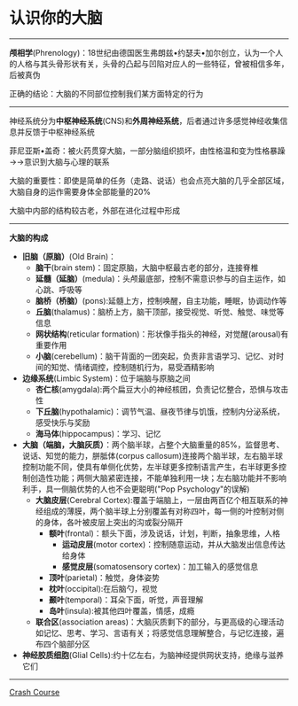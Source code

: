 # 认识你的大脑
---
**颅相学**(Phrenology)：18世纪由德国医生弗朗兹•约瑟夫•加尔创立，认为一个人的人格与其头骨形状有关，头骨的凸起与凹陷对应人的一些特征，曾被相信多年，后被真伪

正确的结论：大脑的不同部位控制我们某方面特定的行为

---
神经系统分为**中枢神经系统**(CNS)和**外周神经系统**，后者通过许多感觉神经收集信息并反馈于中枢神经系统

菲尼亚斯•盖奇：被火药贯穿大脑，一部分脑组织损坏，由性格温和变为性格暴躁→→意识到大脑与心理的联系

大脑的重要性：即使是简单的任务（走路、说话）也会点亮大脑的几乎全部区域，大脑自身的运作需要身体全部能量的20%

大脑中内部的结构较古老，外部在进化过程中形成

---
**大脑的构成**
* **旧脑（原脑）**(Old Brain)：
  * **脑干**(brain stem)：固定原脑，大脑中枢最古老的部分，连接脊椎
  * **延髓（延脑）**(medula)：头颅最底部，控制不需意识参与的自主运作，如心跳、呼吸等
  * **脑桥（桥脑）**(pons):延髓上方，控制唤醒，自主功能，睡眠，协调动作等
  * **丘脑**(thalamus)：脑桥上方，脑干顶部，接受视觉、听觉、触觉、味觉等信息
  * **网状结构**(reticular formation)：形状像手指头的神经，对觉醒(arousal)有重要作用
  * **小脑**(cerebellum)：脑干背面的一团突起，负责非言语学习、记忆、对时间的知觉、情绪调控，控制随机行为，易受酒精影响
* **边缘系统**(Limbic System)：位于端脑与原脑之间
  * **杏仁核**(amygdala):两个扁豆大小的神经核团，负责记忆整合，恐惧与攻击性
  * **下丘脑**(hypothalamic)：调节气温、昼夜节律与饥饿，控制内分泌系统，感受快乐与奖励
  * **海马体**(hippocampus)：学习、记忆
* **大脑（端脑，大脑灰质）**：两个脑半球，占整个大脑重量的85%，监督思考、说话、知觉的能力，胼胝体(corpus callosum)连接两个脑半球，左右脑半球控制功能不同，使具有单侧化优势，左半球更多控制语言产生，右半球更多控制创造性功能；两侧大脑紧密连接，不能单独利用一块；左右脑功能并不影响利手，具一侧脑优势的人也不会更聪明("Pop Psychology"的误解)
  * **大脑皮层**(Cerebral Cortex):覆盖于端脑上，一层由两百亿个相互联系的神经组成的薄膜，两个脑半球上分别覆盖有对称四叶，每一侧的叶控制对侧的身体，各叶被皮层上突出的沟或裂分隔开
    * **额叶**(frontal)：额头下面，涉及说话，计划，判断，抽象思维，人格
      * **运动皮层**(motor cortex)：控制随意运动，并从大脑发出信息传达给身体
      * **感觉皮层**(somatosensory cortex)：加工输入的感觉信息
    * **顶叶**(parietal)：触觉，身体姿势
    * **枕叶**(occipital):在后脑勺，视觉
    * **颞叶**(temporal)：耳朵下面，听觉，声音理解
    * **岛叶**(insula):被其他四叶覆盖，情感，成瘾
  * **联合区**(association areas)：大脑灰质剩下的部分，与更高级的心理活动如记忆、思考、学习、言语有关；将感觉信息理解整合，与记忆连接，遍布四个脑部分区
* **神经胶质细胞**(Glial Cells):约十亿左右，为脑神经提供网状支持，绝缘与滋养它们
---
[Crash Course](https://www.bilibili.com/video/BV1Zs411c7W6?p=5)